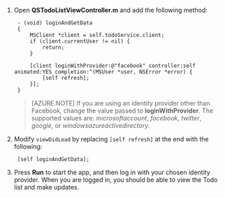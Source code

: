 

1. Open **QSTodoListViewController.m** and add the following method:


        - (void) loginAndGetData
        {
            MSClient *client = self.todoService.client;
            if (client.currentUser != nil) {
                return;
            }

            [client loginWithProvider:@"facebook" controller:self animated:YES completion:^(MSUser *user, NSError *error) {
                [self refresh];
            }];
        }


    > [AZURE.NOTE] If you are using an identity provider other than Facebook, change the value passed to **loginWithProvider**. The supported values are: _microsoftaccount_, _facebook_, _twitter_, _google_, or _windowsazureactivedirectory_.


2. Modify `viewDidLoad` by replacing `[self refresh]` at the end with the following:

        [self loginAndGetData];

3. Press  **Run** to start the app, and then log in with your chosen identity provider. When you are logged in, you should be able to view the Todo list and make updates.
